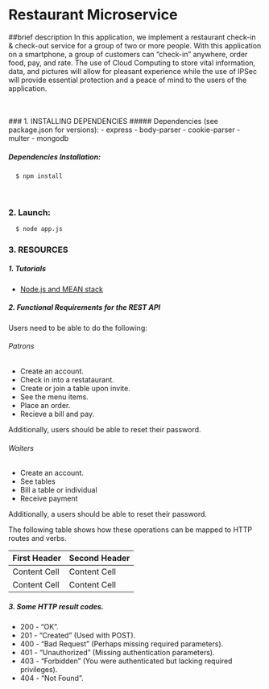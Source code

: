 # Restaurant Microservice

##brief description
In this application, we implement a restaurant check-in & check-out service for a group of two or more people. With this application on a smartphone, a group of customers can “check-in” anywhere, order food, pay, and rate. The use of Cloud Computing to store vital information, data, and pictures will allow for pleasant experience while the use of IPSec will provide essential protection and a peace of mind to the users of the application.

<br /> 
<br /> 
### 1. INSTALLING DEPENDENCIES
##### Dependencies (see package.json for versions):
  - express
  - body-parser
  - cookie-parser
  - multer
  - mongodb

##### Dependencies Installation:
```sh
  $ npm install
```

<br /> 

### 2. Launch:
```sh
  $ node app.js
```

### 3. RESOURCES
##### 1. Tutorials

  - <a href="https://www.mongodb.com/blog/post/building-your-first-application-mongodb-creating-rest-api-using-mean-stack-part-1?jmp=docs&_ga=1.41398059.864639056.1446152580" target="_blank">Node.js and MEAN stack</a>

##### 2. Functional Requirements for the REST API
Users need to be able to do the following:

###### Patrons
  - Create an account.
  - Check in into a restataurant.
  - Create or join a table upon invite.
  - See the menu items.
  - Place an order.
  - Recieve a bill and pay.

Additionally, users should be able to reset their password.

###### Waiters
  - Create an account.
  - See tables
  - Bill a table or individual
  - Receive payment

Additionally, a users should be able to reset their password.

The following table shows how these operations can be mapped to HTTP routes and verbs.

| First Header  | Second Header |
| ------------- | ------------- |
| Content Cell  | Content Cell  |
| Content Cell  | Content Cell  |

##### 3. Some HTTP result codes. 

  - 200 - “OK”.
  - 201 - “Created” (Used with POST).
  - 400 - “Bad Request” (Perhaps missing required parameters).
  - 401 - “Unauthorized” (Missing authentication parameters).
  - 403 - “Forbidden” (You were authenticated but lacking required privileges).
  - 404 - “Not Found”.